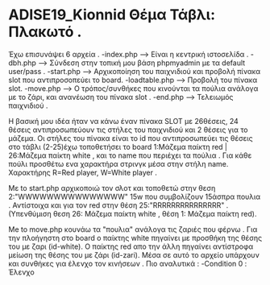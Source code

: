 # ADISE19_Kionnid Θέμα Τάβλι: Πλακωτό .
Έχω επισυνάψει 6 αρχεία .
  -index.php --> Είναι η κεντρική ιστοσελίδα . 
  -dbh.php --> Σύνδεση στην τοπική μου βάση phpmyadmin με τα default user/pass .
  -start.php --> Αρχικοποίηση του παιχνιδιού και προβολή πίνακα slot που αντιπροσοπεύει το board. 
  -loadtable.php --> Προβολή του πίνακα slot.
  -move.php --> O τρόπος/συνθήκες που κινούνται τα πούλια ανάλογα με το ζάρι, και ανανέωση του πίνακα slot .
  -end.php --> Τελειωμός παιχνιδιού . 
  
  Η βασική μου ιδέα ήταν να κάνω έναν πίνακα SLOT με 26θέσεις, 24 θέσεις αντιπροσωπεύουν τις στήλες του παιχνιδιού και 2 θέσεις για το μάζεμα. Οι στήλες του πίνακα είναι το id που αντιπροσωπεύει τις θέσεις στο τάβλι (2-25)έχω τοποθετήσει το board 1:Μάζεμα παίκτη red | 26:Μάζεμα παίκτη white , και το name που περιέχει τα πούλια . Για κάθε πούλι προσθέτω ενα χαρακτήρα στρινγκ μέσα στην στήλη name. Χαρακτήρης R=Red player, W=White player . 
  
  Με to start.php αρχικοποιώ τον σλοτ και τοποθετώ στην θεση 2:"WWWWWWWWWWWWWWW" 15w που συμβολίζουν 15άσπρα πουλια . Αντίστοιχα και για τον red στην θέση 25:"RRRRRRRRRRRRRRR" . (Yπενθύμιση θεση 26: Μάζεμα παίκτη white , θέση 1: Μάζεμα παίκτη red).
  
  Me to move.php κουνάω τα "πουλια" ανάλογα τις ζαριές που φέρνω . Για την πλοήγηστη στο board ο παίκτης white πηγαίνει με προσθήκη της θέσης του με ζαρι (id-white). Ο παίκτης red απο την άλλη πηγαίνει αντίστροφα μείωση της θέσης του με ζάρι (id-zari). Μέσα σε αυτό το αρχείο υπάρχουν και συνθήκες για έλενχο τον κινήσεων . Πιο αναλυτικά : 
      -Condition 0 : Έλενχο
